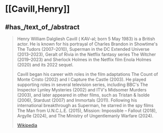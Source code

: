﻿---
aliases:
- "Henry William Dalgliesh Cavill"
- "Henry Cavill"
---

# [[Cavill,Henry]] 


## #has_/text_of_/abstract 

> Henry William Dalgliesh Cavill ( KAV-əl; born 5 May 1983) is a British actor. 
> He is known for his portrayal of Charles Brandon in Showtime's The Tudors (2007–2010), 
> Superman in the DC Extended Universe (2013–2023), 
> Geralt of Rivia in the Netflix fantasy series The Witcher (2019–2023) 
> and Sherlock Holmes in the Netflix film Enola Holmes (2020) and its 2022 sequel.
>
> Cavill began his career with roles in the film adaptations The Count of Monte Cristo (2002) 
> and I Capture the Castle (2003). 
> He played supporting roles in several television series, including BBC's The Inspector Lynley Mysteries (2002) 
> and ITV's Midsomer Murders (2003), and later appeared in other films, such as Tristan & Isolde (2006), Stardust (2007) and Immortals (2011). Following his international breakthrough as Superman, he starred in the spy films The Man from U.N.C.L.E. (2015), Mission: Impossible – Fallout (2018), Argylle (2024), and The Ministry of Ungentlemanly Warfare (2024).
>
> [Wikipedia](https://en.wikipedia.org/wiki/Henry%20Cavill) 



